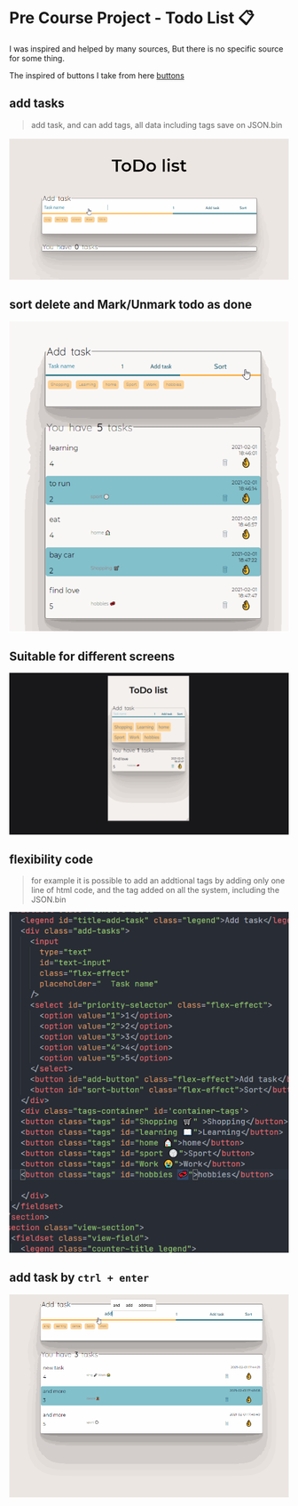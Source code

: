 # Pre Course Project - Todo List 📋

I was inspired and helped by many sources, But there is no specific source for some thing. 

The inspired of buttons I take from here [buttons](https://codepen.io/hexagoncircle/pen/wvBmvOG)

## add tasks

> add task, and can add tags, all data including tags save on JSON.bin

![image info](./readme-imag/todo-add-task.gif)


## sort delete and Mark/Unmark todo as done
![image info](./readme-imag/sort-mark-as-done-delete.gif)

## Suitable for different screens
![image info](./readme-imag/Suitable-for-different-screens.gif)

##  flexibility code
>  for example it is possible to add an addtional tags by adding only one line of html code, and the tag added on all the system, including the JSON.bin

![image info](./readme-imag/flexibility-code.gif)

## add task by `ctrl + enter`
![image info](./readme-imag/add-tofo-by-ctrl-enter.gif)
